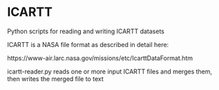 # ICARTT
Python scripts for reading and writing ICARTT datasets

ICARTT is a NASA file format as described in detail here:
<link> https://www-air.larc.nasa.gov/missions/etc/IcarttDataFormat.htm </link>

<p>
icartt-reader.py reads one or more input ICARTT files and merges them, then writes the merged file to text
</p>
